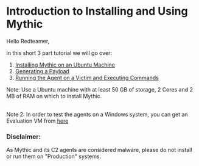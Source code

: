 # Introduction to Installing and Using Mythic

Hello Redteamer,

In this short 3 part tutorial we will go over:
1. [Installing Mythic on an Ubuntu Machine](install.md)
1. [Generating a Payload](payload.md)
1. [Running the Agent on a Victim and Executing Commands](agent.md)

Note: Use a Ubuntu machine with at least 50 GB of storage, 2 Cores and 2 MB of RAM on which to install Mythic.
<br/><br/>

Note 2: In order to test the agents on a Windows system, you can get an Evaluation VM from [here](https://developer.microsoft.com/en-us/windows/downloads/virtual-machines/)

### Disclaimer:
As Mythic and its C2 agents are considered malware, please do not install or run them on "Production" systems.